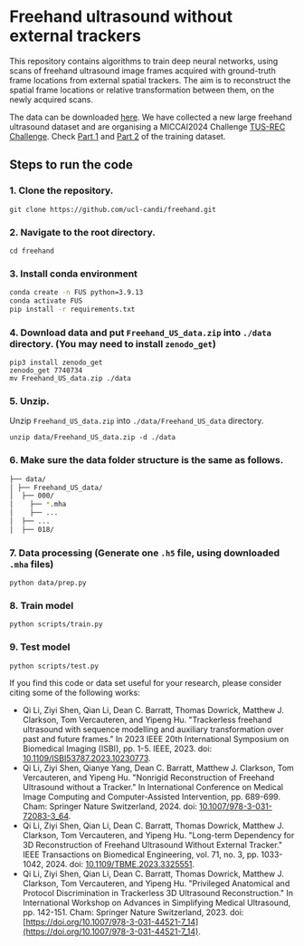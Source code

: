 # Freehand ultrasound without external trackers

This repository contains algorithms to train deep neural networks, using scans of freehand ultrasound image frames acquired with ground-truth frame locations from external spatial trackers. The aim is to reconstruct the spatial frame locations or relative transformation between them, on the newly acquired scans.

<!-- The most up-to-date code is in the `dev1` branch, where the `train.py` and `test.py` under the `scripts` folder can be adapted with local data path.  -->


The data can be downloaded [here](https://doi.org/10.5281/zenodo.7740734).
We have collected a new large freehand ultrasound dataset and are organising a MICCAI2024 Challenge [TUS-REC Challenge](https://github-pages.ucl.ac.uk/tus-rec-challenge/). Check [Part 1](https://zenodo.org/records/11178509) and [Part 2](https://zenodo.org/records/11180795) of the training dataset. 


## Steps to run the code
### 1. Clone the repository.
```
git clone https://github.com/ucl-candi/freehand.git
```

### 2. Navigate to the root directory.
```
cd freehand
```

<!-- ### 3. Switch to dev1.
```
git checkout dev1
``` -->

### 3. Install conda environment

``` bash
conda create -n FUS python=3.9.13
conda activate FUS
pip install -r requirements.txt
```

<!-- ### 5. Create directories.
```
mkdir -p data/Freehand_US_data
``` -->


### 4. Download data and put `Freehand_US_data.zip` into `./data` directory. (You may need to install `zenodo_get`)

```
pip3 install zenodo_get
zenodo_get 7740734
mv Freehand_US_data.zip ./data
```

### 5. Unzip.
Unzip `Freehand_US_data.zip` into `./data/Freehand_US_data` directory.

```
unzip data/Freehand_US_data.zip -d ./data
```
### 6. Make sure the data folder structure is the same as follows.
```bash
├── data/ 
│ ├── Freehand_US_data/ 
│  ├── 000/
│    ├── *.mha
│    ├── ...
│  ├── ...
│  ├── 018/ 
```

### 7. Data processing (Generate one `.h5` file, using downloaded `.mha` files)

```
python data/prep.py
```

### 8. Train model

```
python scripts/train.py
```


### 9. Test model

```
python scripts/test.py
```


If you find this code or data set useful for your research, please consider citing some of the following works:

* Qi Li, Ziyi Shen, Qian Li, Dean C. Barratt, Thomas Dowrick, Matthew J. Clarkson, Tom Vercauteren, and Yipeng Hu. "Trackerless freehand ultrasound with sequence modelling and auxiliary transformation over past and future frames." In 2023 IEEE 20th International Symposium on Biomedical Imaging (ISBI), pp. 1-5. IEEE, 2023. doi: [10.1109/ISBI53787.2023.10230773](https://doi.org/10.1109/ISBI53787.2023.10230773).
* Qi Li, Ziyi Shen, Qianye Yang, Dean C. Barratt, Matthew J. Clarkson, Tom Vercauteren, and Yipeng Hu. "Nonrigid Reconstruction of Freehand Ultrasound without a Tracker." In International Conference on Medical Image Computing and Computer-Assisted Intervention, pp. 689-699. Cham: Springer Nature Switzerland, 2024. doi: [10.1007/978-3-031-72083-3_64](https://doi.org/10.1007/978-3-031-72083-3_64).
* Qi Li, Ziyi Shen, Qian Li, Dean C. Barratt, Thomas Dowrick, Matthew J. Clarkson, Tom Vercauteren, and Yipeng Hu. "Long-term Dependency for 3D Reconstruction of Freehand Ultrasound Without External Tracker." IEEE Transactions on Biomedical Engineering, vol. 71, no. 3, pp. 1033-1042, 2024. doi: [10.1109/TBME.2023.3325551](https://ieeexplore.ieee.org/abstract/document/10288201).
* Qi Li, Ziyi Shen, Qian Li, Dean C. Barratt, Thomas Dowrick, Matthew J. Clarkson, Tom Vercauteren, and Yipeng Hu. "Privileged Anatomical and Protocol Discrimination in Trackerless 3D Ultrasound Reconstruction." In International Workshop on Advances in Simplifying Medical Ultrasound, pp. 142-151. Cham: Springer Nature Switzerland, 2023. doi: [https://doi.org/10.1007/978-3-031-44521-7_14](https://doi.org/10.1007/978-3-031-44521-7_14).
